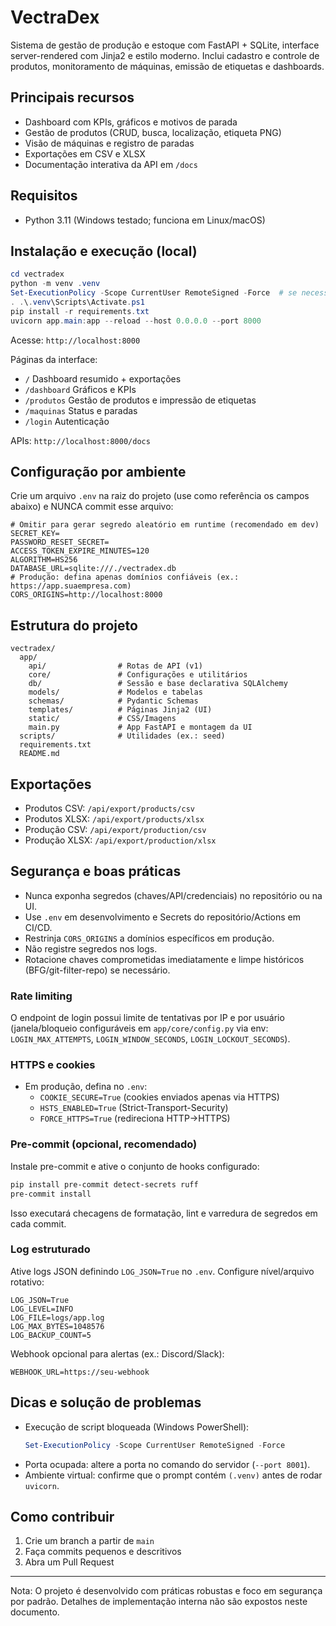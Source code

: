 # VectraDex

Sistema de gestão de produção e estoque com FastAPI + SQLite, interface server-rendered com Jinja2 e estilo moderno. Inclui cadastro e controle de produtos, monitoramento de máquinas, emissão de etiquetas e dashboards.

## Principais recursos
- Dashboard com KPIs, gráficos e motivos de parada
- Gestão de produtos (CRUD, busca, localização, etiqueta PNG)
- Visão de máquinas e registro de paradas
- Exportações em CSV e XLSX
- Documentação interativa da API em `/docs`

## Requisitos
- Python 3.11 (Windows testado; funciona em Linux/macOS)

## Instalação e execução (local)
```powershell
cd vectradex
python -m venv .venv
Set-ExecutionPolicy -Scope CurrentUser RemoteSigned -Force  # se necessário
. .\.venv\Scripts\Activate.ps1
pip install -r requirements.txt
uvicorn app.main:app --reload --host 0.0.0.0 --port 8000
```

Acesse: `http://localhost:8000`

Páginas da interface:
- `/` Dashboard resumido + exportações
- `/dashboard` Gráficos e KPIs
- `/produtos` Gestão de produtos e impressão de etiquetas
- `/maquinas` Status e paradas
- `/login` Autenticação

APIs: `http://localhost:8000/docs`

## Configuração por ambiente
Crie um arquivo `.env` na raiz do projeto (use como referência os campos abaixo) e NUNCA commit esse arquivo:
```
# Omitir para gerar segredo aleatório em runtime (recomendado em dev)
SECRET_KEY=
PASSWORD_RESET_SECRET=
ACCESS_TOKEN_EXPIRE_MINUTES=120
ALGORITHM=HS256
DATABASE_URL=sqlite:///./vectradex.db
# Produção: defina apenas domínios confiáveis (ex.: https://app.suaempresa.com)
CORS_ORIGINS=http://localhost:8000
```

## Estrutura do projeto
```
vectradex/
  app/
    api/                # Rotas de API (v1)
    core/               # Configurações e utilitários
    db/                 # Sessão e base declarativa SQLAlchemy
    models/             # Modelos e tabelas
    schemas/            # Pydantic Schemas
    templates/          # Páginas Jinja2 (UI)
    static/             # CSS/Imagens
    main.py             # App FastAPI e montagem da UI
  scripts/              # Utilidades (ex.: seed)
  requirements.txt
  README.md
```

## Exportações
- Produtos CSV: `/api/export/products/csv`
- Produtos XLSX: `/api/export/products/xlsx`
- Produção CSV: `/api/export/production/csv`
- Produção XLSX: `/api/export/production/xlsx`

## Segurança e boas práticas
- Nunca exponha segredos (chaves/API/credenciais) no repositório ou na UI.
- Use `.env` em desenvolvimento e Secrets do repositório/Actions em CI/CD.
- Restrinja `CORS_ORIGINS` a domínios específicos em produção.
- Não registre segredos nos logs.
- Rotacione chaves comprometidas imediatamente e limpe históricos (BFG/git-filter-repo) se necessário.

### Rate limiting
O endpoint de login possui limite de tentativas por IP e por usuário (janela/bloqueio configuráveis em `app/core/config.py` via env: `LOGIN_MAX_ATTEMPTS`, `LOGIN_WINDOW_SECONDS`, `LOGIN_LOCKOUT_SECONDS`).

### HTTPS e cookies
- Em produção, defina no `.env`:
  - `COOKIE_SECURE=True` (cookies enviados apenas via HTTPS)
  - `HSTS_ENABLED=True` (Strict-Transport-Security)
  - `FORCE_HTTPS=True` (redireciona HTTP→HTTPS)

### Pre-commit (opcional, recomendado)
Instale pre-commit e ative o conjunto de hooks configurado:
```bash
pip install pre-commit detect-secrets ruff
pre-commit install
```
Isso executará checagens de formatação, lint e varredura de segredos em cada commit.

### Log estruturado
Ative logs JSON definindo `LOG_JSON=True` no `.env`. Configure nível/arquivo rotativo:
```
LOG_JSON=True
LOG_LEVEL=INFO
LOG_FILE=logs/app.log
LOG_MAX_BYTES=1048576
LOG_BACKUP_COUNT=5
```
Webhook opcional para alertas (ex.: Discord/Slack):
```
WEBHOOK_URL=https://seu-webhook
```

## Dicas e solução de problemas
- Execução de script bloqueada (Windows PowerShell):
  ```powershell
  Set-ExecutionPolicy -Scope CurrentUser RemoteSigned -Force
  ```
- Porta ocupada: altere a porta no comando do servidor (`--port 8001`).
- Ambiente virtual: confirme que o prompt contém `(.venv)` antes de rodar `uvicorn`.

## Como contribuir
1. Crie um branch a partir de `main`
2. Faça commits pequenos e descritivos
3. Abra um Pull Request

---

Nota: O projeto é desenvolvido com práticas robustas e foco em segurança por padrão. Detalhes de implementação interna não são expostos neste documento.
